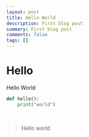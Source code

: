 ```yaml
---
layout: post
title: Hello World
description: First blog post
summary: First blog post
comments: false
tags: []
---
```


# Hello

Hello World


```python
def hello():
    print("world")
```
<br />

> Hello world